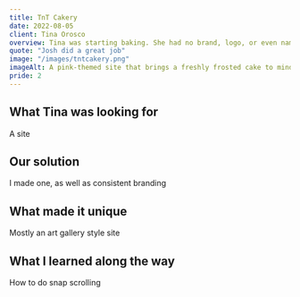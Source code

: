 ```yaml
---
title: TnT Cakery
date: 2022-08-05
client: Tina Orosco
overview: Tina was starting baking. She had no brand, logo, or even name. We gave her a consistently branded online presence.
quote: "Josh did a great job"
image: "/images/tntcakery.png"
imageAlt: A pink-themed site that brings a freshly frosted cake to mind
pride: 2
---
```


## What Tina was looking for

A site

## Our solution

I made one, as well as consistent branding

## What made it unique

Mostly an art gallery style site

## What I learned along the way

How to do snap scrolling
